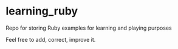 learning_ruby
=============

Repo for storing Ruby examples for learning and playing purposes

Feel free to add, correct, improve it.
